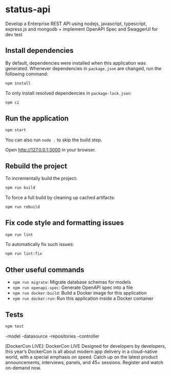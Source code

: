 # status-api

Develop a Enterprise REST API using nodejs, javascript, typescript, express.js and mongodb + implement OpenAPI Spec and SwaggerUI for dev test

## Install dependencies

By default, dependencies were installed when this application was generated.
Whenever dependencies in `package.json` are changed, run the following command:

```sh
npm install
```

To only install resolved dependencies in `package-lock.json`:

```sh
npm ci
```

## Run the application

```sh
npm start
```

You can also run `node .` to skip the build step.

Open http://127.0.0.1:3000 in your browser.

## Rebuild the project

To incrementally build the project:

```sh
npm run build
```

To force a full build by cleaning up cached artifacts:

```sh
npm run rebuild
```

## Fix code style and formatting issues

```sh
npm run lint
```

To automatically fix such issues:

```sh
npm run lint:fix
```

## Other useful commands

- `npm run migrate`: Migrate database schemas for models
- `npm run openapi-spec`: Generate OpenAPI spec into a file
- `npm run docker:build`: Build a Docker image for this application
- `npm run docker:run`: Run this application inside a Docker container

## Tests

```sh
npm test
```
-model
-datasource
-repositories
-controller

[docker]: https://www.docker.com/
[DockerCon LIVE]: DockerCon LIVE Designed for developers by developers, this year’s DockerCon is all about modern app delivery in a cloud-native world, with a special emphasis on speed. Catch up on the latest product announcements, interviews, panels, and 45+ sessions. Register and watch on-demand now.
